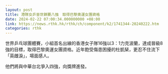 ```yaml
---
layout: post
title: 港隊女乒晉世錦賽八強　取得巴黎奧運女團資格
date: 2024-02-22 07:00:34.000000000 +08:00
link: https://news.rthk.hk/rthk/ch/component/k2/1741344-20240222.htm
categories: rthk
---
```


世界乒乓球團體賽，小組首名出線的香港女子隊16強以3：1力克波蘭，達成晉級8強的目標，取得巴黎奧運女團資格。近年飽受傷患困擾的杜凱琹，更忍不住流下「英雌淚」，場面感人。

他們將與中華台北爭入四強，向獎牌進發。
